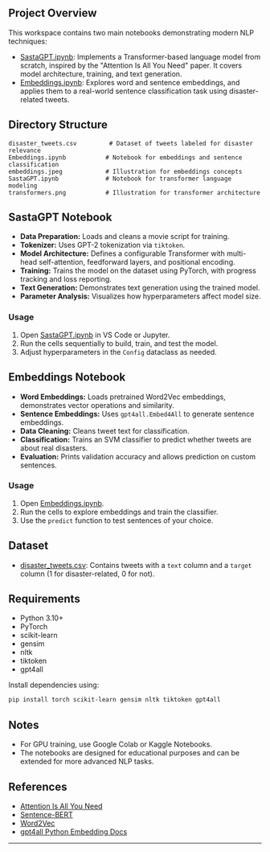## Project Overview

This workspace contains two main notebooks demonstrating modern NLP techniques:

- [SastaGPT.ipynb](SastaGPT.ipynb): Implements a Transformer-based language model from scratch, inspired by the "Attention Is All You Need" paper. It covers model architecture, training, and text generation.
- [Embeddings.ipynb](Embeddings.ipynb): Explores word and sentence embeddings, and applies them to a real-world sentence classification task using disaster-related tweets.

## Directory Structure

```
disaster_tweets.csv         # Dataset of tweets labeled for disaster relevance
Embeddings.ipynb           # Notebook for embeddings and sentence classification
embeddings.jpeg            # Illustration for embeddings concepts
SastaGPT.ipynb             # Notebook for transformer language modeling
transformers.png           # Illustration for transformer architecture
```

## SastaGPT Notebook

- **Data Preparation:** Loads and cleans a movie script for training.
- **Tokenizer:** Uses GPT-2 tokenization via `tiktoken`.
- **Model Architecture:** Defines a configurable Transformer with multi-head self-attention, feedforward layers, and positional encoding.
- **Training:** Trains the model on the dataset using PyTorch, with progress tracking and loss reporting.
- **Text Generation:** Demonstrates text generation using the trained model.
- **Parameter Analysis:** Visualizes how hyperparameters affect model size.

### Usage

1. Open [SastaGPT.ipynb](SastaGPT.ipynb) in VS Code or Jupyter.
2. Run the cells sequentially to build, train, and test the model.
3. Adjust hyperparameters in the `Config` dataclass as needed.

## Embeddings Notebook

- **Word Embeddings:** Loads pretrained Word2Vec embeddings, demonstrates vector operations and similarity.
- **Sentence Embeddings:** Uses `gpt4all.Embed4All` to generate sentence embeddings.
- **Data Cleaning:** Cleans tweet text for classification.
- **Classification:** Trains an SVM classifier to predict whether tweets are about real disasters.
- **Evaluation:** Prints validation accuracy and allows prediction on custom sentences.

### Usage

1. Open [Embeddings.ipynb](Embeddings.ipynb).
2. Run the cells to explore embeddings and train the classifier.
3. Use the `predict` function to test sentences of your choice.

## Dataset

- [disaster_tweets.csv](disaster_tweets.csv): Contains tweets with a `text` column and a `target` column (1 for disaster-related, 0 for not).

## Requirements

- Python 3.10+
- PyTorch
- scikit-learn
- gensim
- nltk
- tiktoken
- gpt4all

Install dependencies using:

```sh
pip install torch scikit-learn gensim nltk tiktoken gpt4all
```

## Notes

- For GPU training, use Google Colab or Kaggle Notebooks.
- The notebooks are designed for educational purposes and can be extended for more advanced NLP tasks.

## References

- [Attention Is All You Need](https://arxiv.org/abs/1706.03762)
- [Sentence-BERT](https://arxiv.org/abs/1908.10084)
- [Word2Vec](https://arxiv.org/abs/1301.3781)
- [gpt4all Python Embedding Docs](https://docs.gpt4all.io/gpt4all_python_embedding.html#gpt4all.gpt4all.Embed4All.embed)

---
